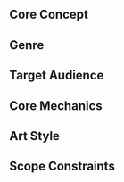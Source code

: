 ## Core Concept

## Genre 

## Target Audience

## Core Mechanics

## Art Style

## Scope Constraints

